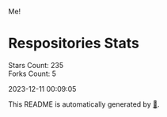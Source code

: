 Me!

# Respositories Stats
Stars Count: 235  
Forks Count: 5

2023-12-11 00:09:05  

This README is automatically generated by [🐰](https://github.com/rnitta/rnitta).
